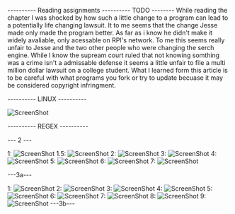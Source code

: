 ---------- Reading assignments ---------- TODO --------
While reading the chapter I was shocked by how such a little change to a program can lead to a potentially life changing 
lawsuit. It to me seems that the change Jesse made only made the program better.  As far as i know he didn't make it 
widely avaliable, only acessable on RPI's network. To me this seems really unfair to Jesse and the two other people 
who were changing the serch engine. While I know the supream court ruled that not knowing somthing was a crime isn't a 
admissable defense it seems a little unfair to file a multi million dollar lawsuit on a college student. What I learned 
form this article is to be careful with what programs you fork or try to update becuase it may be considered copyright 
infringment.  

---------- LINUX ---------- 

![ScreenShot](photos/files.png)

---------- REGEX ----------

--- 2 ---

1: ![ScreenShot](photos/first/first.png)
1.5: ![ScreenShot](photos/first/onePointFive.png)
2: ![ScreenShot](photos/first/two.png)
3: ![ScreenShot](photos/first/three.png)
4: ![ScreenShot](photos/first/four.png)
5: ![ScreenShot](photos/first/five.png)
6: ![ScreenShot](photos/first/six.png)
7: ![ScreenShot](photos/first/seven.png)

---3a---

1: ![ScreenShot](photos/second/one.png)
2: ![ScreenShot](photos/second/two.png)
3: ![ScreenShot](photos/second/three.png)
4: ![ScreenShot](photos/second/four.png)
5: ![ScreenShot](photos/second/five.png)
6: ![ScreenShot](photos/second/six.png)
7: ![ScreenShot](photos/second/seven.png)
8: ![ScreenShot](photos/second/eight.png)
9: ![ScreenShot](photos/second/nine.png)
---3b---
